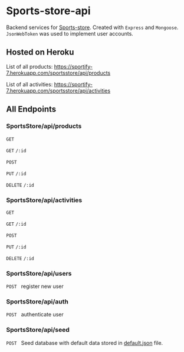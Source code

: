 # Sports-store-api

Backend services for [Sports-store](https://github.com/RafalAlmakiewicz/sports-store). Created with `Express` and `Mongoose`. `JsonWebToken` was used to implement user accounts.

## Hosted on Heroku

List of all products: https://sportify-7.herokuapp.com/sportsstore/api/products

List of all activities: https://sportify-7.herokuapp.com/sportsstore/api/activities

## All Endpoints

### SportsStore/api/products

`GET` &nbsp;

`GET` `/:id` &nbsp;

`POST` &nbsp;

`PUT` `/:id` &nbsp;

`DELETE` `/:id` &nbsp;

### SportsStore/api/activities

`GET`

`GET` `/:id`

`POST` &nbsp;

`PUT` `/:id`

`DELETE` `/:id`

### SportsStore/api/users

`POST` &nbsp; register new user

### SportsStore/api/auth

`POST` &nbsp; authenticate user

### SportsStore/api/seed

`POST` &nbsp; Seed database with default data stored in [default.json](https://github.com/RafalAlmakiewicz/sports-store-api/blob/master/default.json) file.
